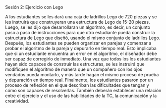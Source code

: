 Sesión 2: Ejercicio con Lego

A los estudiantes se les dará una caja de ladrillos Lego de 720 piezas y se les instruirá que construyeran una estructura de Lego de 15-20 piezas. Luego, se les dijo que desarrollaran un algoritmo, es decir, un conjunto paso a paso de instrucciones para que otro estudiante pueda construir la estructura de Lego que diseñó, usando el mismo conjunto de ladrillos Lego. Después, los estudiantes se pueden organizar en parejas y comenzar a probar el algoritmo de la pareja y depurarlo en tiempo real. Esto implicaba que si un estudiante encuentra un error en el algoritmo, el diseñador debe ser capaz de corregirlo de inmediato. Una vez que todos los
los estudiantes hayan sido capaces de construir las estructuras, se les instruirá que modifiquen el algoritmo de manera que un compañero con los ojos vendados pueda montarlo, y más tarde hagan el mismo proceso de prueba y depuración en tiempo real. Finalmente, los estudiantes pasaron por un proceso de reflexión en el que describan las dificultades que tengan y cómo son capaces de resolverlas. También deberán establecer una relación entre el ejercicio y el uso de las habilidades de la TC, la comunicación y la creatividad.
